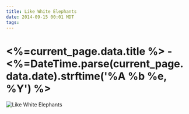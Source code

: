 ```yaml
---
title: Like White Elephants
date: 2014-09-15 00:01 MDT
tags:
---
```

<h1><%=current_page.data.title %> - <%=DateTime.parse(current_page.data.date).strftime('%A %b %e, %Y') %></h1>
<img src="/images/like-white-elephants_manvsmagic.png" alt="Like White Elephants" />